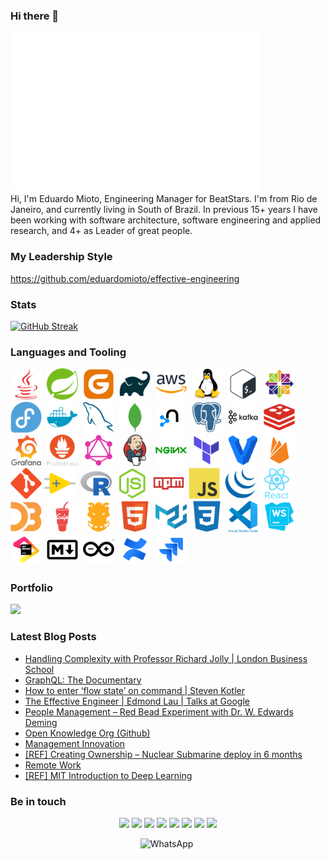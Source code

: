 ### Hi there 👋

<div>
  <div><img src="/metrics.terminal.svg" alt="Metrics" width="400"></div>
  <div> Hi, I'm Eduardo Mioto, Engineering Manager for BeatStars. I'm from Rio de Janeiro, and currently living in South of Brazil. In previous 15+ years I have been working with software architecture, software engineering and applied research, and 4+ as Leader of great people. </div>
</div>



### My Leadership Style

https://github.com/eduardomioto/effective-engineering

### Stats

[![GitHub Streak](http://github-readme-streak-stats.herokuapp.com?user=eduardomioto&theme=vue-dark&hide_border=true)](https://git.io/streak-stats)

### Languages and Tooling

<div>
  <img src="https://github.com/devicons/devicon/blob/master/icons/java/java-plain.svg" title="Java" alt="Java" width="50" height="50"/>&nbsp;
  <img src="https://github.com/devicons/devicon/blob/master/icons/spring/spring-original.svg" title="Spring" alt="Spring" width="50" height="50"/>&nbsp;
  <img src="https://github.com/devicons/devicon/blob/master/icons/gatling/gatling-plain.svg" title="gatling" alt="gatling" width="50" height="50"/>&nbsp;
  <img src="https://github.com/devicons/devicon/blob/master/icons/gradle/gradle-plain.svg" title="gradle" alt="gradle" width="50" height="50"/>&nbsp;
  <img src="https://github.com/devicons/devicon/blob/master/icons/amazonwebservices/amazonwebservices-original-wordmark.svg" title="AWS" alt="AWS" width="50" height="50"/>&nbsp;
  <img src="https://github.com/devicons/devicon/blob/master/icons/linux/linux-original.svg" title="linux" alt="linux" width="50" height="50"/>&nbsp;
  <img src="https://github.com/devicons/devicon/blob/master/icons/bash/bash-plain.svg" title="bash" alt="bash" width="50" height="50"/>&nbsp;
  <img src="https://github.com/devicons/devicon/blob/master/icons/centos/centos-original.svg" title="centos" alt="centos" width="50" height="50"/>&nbsp;
  <img src="https://github.com/devicons/devicon/blob/master/icons/fedora/fedora-plain.svg" title="fedora" alt="fedora" width="50" height="50"/>&nbsp;
  <img src="https://github.com/devicons/devicon/blob/master/icons/docker/docker-plain.svg" title="docker" alt="docker" width="50" height="50"/>&nbsp;
  <img src="https://github.com/devicons/devicon/blob/master/icons/mysql/mysql-plain.svg" title="MySQL"  alt="MySQL" width="50" height="50"/>&nbsp;
  <img src="https://github.com/devicons/devicon/blob/master/icons/mongodb/mongodb-plain.svg" title="mongodb" alt="mongodb" width="50" height="50"/>&nbsp;
  <img src="https://github.com/devicons/devicon/blob/master/icons/neo4j/neo4j-original.svg" title="neo4j" alt="neo4j" width="50" height="50"/>&nbsp;
  <img src="https://github.com/devicons/devicon/blob/master/icons/postgresql/postgresql-plain.svg" title="postgresql" alt="postgresql" width="50" height="50"/>&nbsp;
  <img src="https://github.com/devicons/devicon/blob/master/icons/apachekafka/apachekafka-original-wordmark.svg" title="apachekafka" alt="apachekafka" width="50" height="50"/>&nbsp;
  <img src="https://github.com/devicons/devicon/blob/master/icons/redis/redis-plain.svg" title="redis" alt="redis" width="50" height="50"/>&nbsp;
  <img src="https://github.com/devicons/devicon/blob/master/icons/grafana/grafana-original-wordmark.svg" title="grafana" alt="grafana" width="50" height="50"/>&nbsp;
  <img src="https://github.com/devicons/devicon/blob/master/icons/prometheus/prometheus-original-wordmark.svg" title="prometheus" alt="prometheus" width="50" height="50"/>&nbsp;
  <img src="https://github.com/devicons/devicon/blob/master/icons/graphql/graphql-plain.svg" title="graphql" alt="graphql" width="50" height="50"/>&nbsp;
  <img src="https://github.com/devicons/devicon/blob/master/icons/jenkins/jenkins-original.svg" title="jenkins" alt="jenkins" width="50" height="50"/>&nbsp;
  <img src="https://github.com/devicons/devicon/blob/master/icons/nginx/nginx-original.svg" title="nginx" alt="nginx" width="50" height="50"/>&nbsp;
  <img src="https://github.com/devicons/devicon/blob/master/icons/terraform/terraform-original.svg" title="terraform" alt="terraform" width="50" height="50"/>&nbsp;
  <img src="https://github.com/devicons/devicon/blob/master/icons/vagrant/vagrant-original.svg" title="vagrant" alt="vagrant" width="50" height="50"/>&nbsp;
  <img src="https://github.com/devicons/devicon/blob/master/icons/firebase/firebase-plain.svg" title="Firebase" alt="Firebase" width="50" height="50"/>&nbsp;
  <img src="https://github.com/devicons/devicon/blob/master/icons/git/git-plain.svg" title="Git" **alt="Git" width="50" height="50"/>
  <img src="https://github.com/devicons/devicon/blob/master/icons/labview/labview-original.svg" title="labview" alt="labview" width="50" height="50"/>&nbsp;
  <img src="https://github.com/devicons/devicon/blob/master/icons/r/r-original.svg" title="r" alt="r" width="50" height="50"/>&nbsp;
  <img src="https://github.com/devicons/devicon/blob/master/icons/nodejs/nodejs-plain.svg" title="NodeJS" alt="NodeJS" width="50" height="50"/>&nbsp;
  <img src="https://github.com/devicons/devicon/blob/master/icons/npm/npm-original-wordmark.svg" title="npm" alt="npm" width="50" height="50"/>&nbsp;  
  <img src="https://github.com/devicons/devicon/blob/master/icons/javascript/javascript-original.svg" title="JavaScript" alt="JavaScript" width="50" height="50"/>&nbsp;
  <img src="https://github.com/devicons/devicon/blob/master/icons/jquery/jquery-plain.svg" title="jquery" alt="jquery" width="50" height="50"/>&nbsp;
  <img src="https://github.com/devicons/devicon/blob/master/icons/react/react-original-wordmark.svg" title="React" alt="React" width="50" height="50"/>&nbsp;
  <img src="https://github.com/devicons/devicon/blob/master/icons/d3js/d3js-plain.svg" title="d3js" alt="d3js" width="50" height="50"/>&nbsp;
  <img src="https://github.com/devicons/devicon/blob/master/icons/gulp/gulp-plain.svg" title="gulp" alt="gulp" width="50" height="50"/>&nbsp;
  <img src="https://github.com/devicons/devicon/blob/master/icons/grunt/grunt-plain.svg" title="grunt" alt="grunt" width="50" height="50"/>&nbsp;
  <img src="https://github.com/devicons/devicon/blob/master/icons/html5/html5-original.svg" title="HTML5" alt="HTML" width="50" height="50"/>&nbsp;
  <img src="https://github.com/devicons/devicon/blob/master/icons/materialui/materialui-original.svg" title="Material UI" alt="Material UI" width="50" height="50"/>&nbsp;
  <img src="https://github.com/devicons/devicon/blob/master/icons/css3/css3-plain.svg"  title="CSS3" alt="CSS" width="50" height="50"/>&nbsp;
  <img src="https://github.com/devicons/devicon/blob/master/icons/vscode/vscode-original-wordmark.svg" title="vscode" alt="vscode" width="50" height="50"/>&nbsp;
  <img src="https://github.com/devicons/devicon/blob/master/icons/webstorm/webstorm-plain.svg" title="webstorm" alt="webstorm" width="50" height="50"/>&nbsp;
  <img src="https://github.com/devicons/devicon/blob/master/icons/jetbrains/jetbrains-original.svg" title="jetbrains" alt="jetbrains" width="50" height="50"/>&nbsp;
  <img src="https://github.com/devicons/devicon/blob/master/icons/markdown/markdown-original.svg" title="markdown" alt="markdown" width="50" height="50"/>&nbsp;
  <img src="https://github.com/devicons/devicon/blob/master/icons/arduino/arduino-plain.svg" title="arduino" alt="arduino" width="50" height="50"/>&nbsp;
  <img src="https://github.com/devicons/devicon/blob/master/icons/confluence/confluence-original.svg" title="confluence" alt="confluence" width="50" height="50"/>&nbsp;
  <img src="https://github.com/devicons/devicon/blob/master/icons/jira/jira-original.svg" title="jira" alt="jira" width="50" height="50"/>&nbsp;
</div>

### Portfolio

[<img src="/site3.gif">](http://eduardomioto.com/)

### Latest Blog Posts

<!-- BLOG-POST-LIST:START -->
- [Handling Complexity with Professor Richard Jolly | London Business School](https://eduardomiotoblog.wordpress.com/2022/12/29/handling-complexity-with-professor-richard-jolly-london-business-school/)
- [GraphQL: The Documentary](https://eduardomiotoblog.wordpress.com/2022/12/12/graphql-the-documentary/)
- [How to enter ‘flow state’ on command | Steven Kotler](https://eduardomiotoblog.wordpress.com/2022/12/12/how-to-enter-flow-state-on-command-steven-kotler/)
- [The Effective Engineer | Edmond Lau | Talks at Google](https://eduardomiotoblog.wordpress.com/2022/12/12/the-effective-engineer-edmond-lau-talks-at-google/)
- [People Management – Red Bead Experiment with Dr. W. Edwards Deming](https://eduardomiotoblog.wordpress.com/2022/06/03/people-management-red-bead-experiment-with-dr-w-edwards-deming/)
- [Open Knowledge Org &lpar;Github&rpar;](https://eduardomiotoblog.wordpress.com/2021/04/28/open-knowledge-org-github/)
- [Management Innovation](https://eduardomiotoblog.wordpress.com/2021/04/17/what-is-innovation-management-by-dr-julian-birkinshaw/)
- [[REF] Creating Ownership – Nuclear Submarine deploy in 6 months](https://eduardomiotoblog.wordpress.com/2020/08/25/ref-creating-ownership-nuclear-submarine-deploy-in-6-months/)
- [Remote Work](https://eduardomiotoblog.wordpress.com/2020/08/24/remote-work/)
- [[REF] MIT Introduction to Deep Learning](https://eduardomiotoblog.wordpress.com/2020/07/19/ref-mit-introduction-to-deep-learning/)
<!-- BLOG-POST-LIST:END -->



### Be in touch

<p align="center">
<a href="https://metrics.lecoq.io/insights/eduardomioto"><img src="https://img.shields.io/badge/-Metrics-514747?style=flat&logo=Google-Chrome&logoColor=white"/></a>
<a href="mailto:mioto@mioto.com.br"><img src="https://img.shields.io/badge/-mioto@mioto.com.br-D14836?style=flat&logo=Gmail&logoColor=white"/></a>
<a href="https://www.eduardomioto.com"><img src="https://img.shields.io/badge/-eduardomioto.com-3423A6?style=flat&logo=Google-Chrome&logoColor=white"/></a>
<a href="https://eduardomiotoblog.wordpress.com/"><img src="https://img.shields.io/badge/-Blog-207196?style=flat&logo=Google-Chrome&logoColor=white"/></a>
<a href="https://linkedin.com/in/eduardomioto"><img src="https://img.shields.io/badge/-eduardomioto-0077B5?style=flat&logo=Linkedin&logoColor=white"/></a>
<a href="https://www.researchgate.net/profile/Eduardo-Santos-74"><img src="https://img.shields.io/badge/-ResearchGate-00CCBB?style=flat&logo=Google-Chrome&logoColor=white"/></a>
<a href="https://orcid.org/0000-0002-5998-8602"><img src="https://img.shields.io/badge/-ORCID-A5CD39?style=flat&logo=Google-Chrome&logoColor=white"/></a>
<a href="http://buscatextual.cnpq.br/buscatextual/visualizacv.do?id=K8391887Y9"><img src="https://img.shields.io/badge/-Lattes-005D9D?style=flat&logo=Google-Chrome&logoColor=white"/></a>
  
<div align="center">
  <img src="https://user-images.githubusercontent.com/3407254/213869236-36136a62-0e25-4603-ae84-32c75e70b855.png" title="WhatsApp" alt="WhatsApp" width="150" height="150"/>&nbsp;
</div>


</p>
